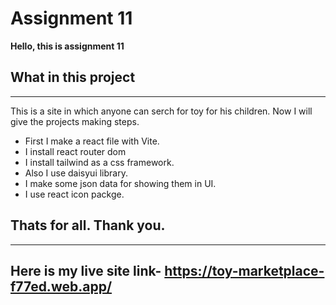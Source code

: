# **Assignment 11**
**Hello, this is assignment 11**

## What in this project
---
This is a site in which anyone can serch for toy for his children. Now I will give the projects making steps.
- First I make a react file with Vite.
- I install react router dom
- I install tailwind as a css framework.
- Also I use daisyui library.
- I make some json data for showing them in UI.
- I use react icon packge.
## Thats for all. Thank you.
---
## Here is my live site link- https://toy-marketplace-f77ed.web.app/